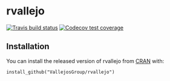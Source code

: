 <!-- README.md is generated from README.Rmd. Please edit that file -->
rvallejo
========

<!-- badges: start -->
[![Travis build
status](https://travis-ci.org/VallejosGroup/rvallejo.svg?branch=master)](https://travis-ci.org/VallejosGroup/rvallejo)
[![Codecov test
coverage](https://codecov.io/gh/VallejosGroup/rvallejo/branch/master/graph/badge.svg)](https://codecov.io/gh/VallejosGroup/rvallejo?branch=master)
<!-- badges: end -->

Installation
------------

You can install the released version of rvallejo from
[CRAN](https://CRAN.R-project.org) with:

    install_github("VallejosGroup/rvallejo")
